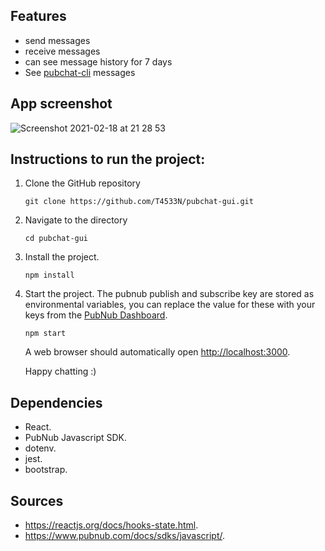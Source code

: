 ## Features

- send messages
- receive messages
- can see message history for 7 days
- See [pubchat-cli](https://github.com/T4533N/pubchat-cli) messages

## App screenshot

![Screenshot 2021-02-18 at 21 28 53](https://user-images.githubusercontent.com/71889577/108423859-4ebdf280-7230-11eb-92d7-a1a521fd1817.png)

## Instructions to run the project:

1. Clone the GitHub repository

   ```
   git clone https://github.com/T4533N/pubchat-gui.git
   ```

1. Navigate to the directory

   ```
   cd pubchat-gui
   ```

1. Install the project.

   ```
   npm install
   ```

1. Start the project. The pubnub publish and subscribe key are stored as environmental variables, you can replace the value for these with your keys from the [PubNub Dashboard](https://dashboard.pubnub.com/).

   ```
   npm start
   ```

   A web browser should automatically open [http://localhost:3000](http://localhost:3000).

   Happy chatting :)

## Dependencies

- React.  
- PubNub Javascript SDK.  
- dotenv.  
- jest.  
- bootstrap.

## Sources

- https://reactjs.org/docs/hooks-state.html.
- https://www.pubnub.com/docs/sdks/javascript/.
